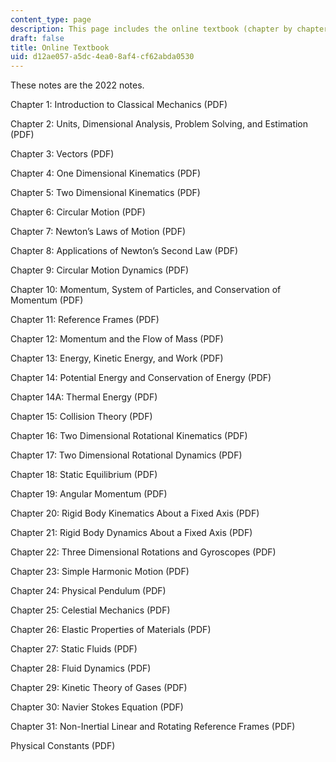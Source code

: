 ```yaml
---
content_type: page
description: This page includes the online textbook (chapter by chapter).
draft: false
title: Online Textbook
uid: d12ae057-a5dc-4ea0-8af4-cf62abda0530
---
```

These notes are the 2022 notes.

Chapter 1: Introduction to Classical Mechanics (PDF)

Chapter 2: Units, Dimensional Analysis, Problem Solving, and Estimation (PDF)

Chapter 3: Vectors (PDF)

Chapter 4: One Dimensional Kinematics (PDF)

Chapter 5: Two Dimensional Kinematics (PDF)

Chapter 6: Circular Motion (PDF)

Chapter 7: Newton’s Laws of Motion (PDF)

Chapter 8: Applications of Newton’s Second Law (PDF)

Chapter 9: Circular Motion Dynamics (PDF)

Chapter 10: Momentum, System of Particles, and Conservation of Momentum (PDF)

Chapter 11: Reference Frames (PDF)

Chapter 12: Momentum and the Flow of Mass (PDF)

Chapter 13: Energy, Kinetic Energy, and Work (PDF)

Chapter 14: Potential Energy and Conservation of Energy (PDF)

Chapter 14A: Thermal Energy (PDF)

Chapter 15: Collision Theory (PDF)

Chapter 16: Two Dimensional Rotational Kinematics (PDF)

Chapter 17: Two Dimensional Rotational Dynamics (PDF)

Chapter 18: Static Equilibrium (PDF)

Chapter 19: Angular Momentum (PDF)

Chapter 20: Rigid Body Kinematics About a Fixed Axis (PDF)

Chapter 21: Rigid Body Dynamics About a Fixed Axis (PDF)

Chapter 22: Three Dimensional Rotations and Gyroscopes (PDF)

Chapter 23: Simple Harmonic Motion (PDF)

Chapter 24: Physical Pendulum (PDF)

Chapter 25: Celestial Mechanics (PDF)

Chapter 26: Elastic Properties of Materials (PDF)

Chapter 27: Static Fluids (PDF)

Chapter 28: Fluid Dynamics (PDF)

Chapter 29: Kinetic Theory of Gases (PDF)

Chapter 30: Navier Stokes Equation (PDF)

Chapter 31: Non-Inertial Linear and Rotating Reference Frames (PDF)

Physical Constants (PDF)
